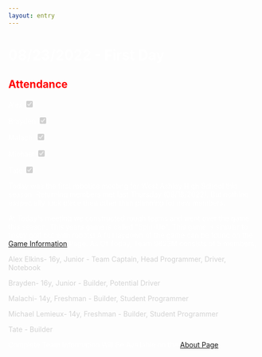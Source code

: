 ```yaml
---
layout: entry
---
```

<h1> <span style="color:white">08/23/2022 - First Day</span> </h1>

<h2 class="attendance"> <span style="color:red"> Attendance</span> </h2>

<p> </p>

<label class="container" style="color:white">Alex
  <input type="checkbox" disabled checked="checked">
  <span class="checkmark"></span>
</label>

<label class="container" style="color:white">Brayden
  <input type="checkbox" disabled checked="checked">
  <span class="checkmark"></span>
</label>

<label class="container" style="color:white">Malachi
  <input type="checkbox" disabled checked="checked">
  <span class="checkmark"></span>
</label>

<label class="container" style="color:white">Michael
  <input type="checkbox" disabled checked="checked">
  <span class="checkmark"></span>
</label>

<label class="container" style="color:white">Tate
  <input type="checkbox" disabled checked="checked">
  <span class="checkmark"></span>
</label>
<p style="color:white">Today was the first robotics meeting for West Ashley High School this season, Returning members met last Thursday (08/18/2022). But nothing esspecially took place then other than planning for new members.</p>

<p style="color:white">At Today's meeting we constructed rough teams and went over the game this season. This years game is called "Spin-Up". This game is simular to frisby golf but with robots! A full laydown of the game can be found on the <a href="https://robotics.oavr.net/GameInfo">Game Information</a> Page. As Of Today, Team 9623M consists of 5 members, </p> 

  <p style="color:LightGrey">Alex Elkins- 16y, Junior - Team Captain, Head Programmer, Driver, Notebook</p> 
  <p style="color:LightGrey">Brayden- 16y, Junior - Builder, Potential Driver</p> 
  <p style="color:LightGrey">Malachi- 14y, Freshman - Builder, Student Programmer</p> 
  <p style="color:LightGrey">Michael Lemieux- 14y, Freshman - Builder, Student Programmer</p>
  <p style="color:LightGrey">Tate - Builder</p>

<p style="color:white">Complete Team Information Will Be Available on the <a href="https://robotics.oavr.net/About">About Page</a></p>